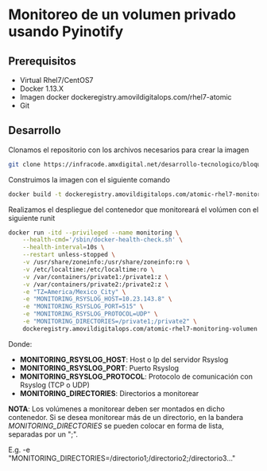 # Monitoreo de un volumen privado usando Pyinotify

## Prerequisitos

* Virtual Rhel7/CentOS7
* Docker 1.13.X
* Imagen docker dockeregistry.amovildigitalops.com/rhel7-atomic
* Git

## Desarrollo

Clonamos el repositorio con los archivos necesarios para crear la imagen

```bash
git clone https://infracode.amxdigital.net/desarrollo-tecnologico/bloqueo-de-usuario-root-con-selinux.git /opt/monitoreo-volumen
```

Construimos la imagen con el siguiente comando

```bash
docker build -t dockeregistry.amovildigitalops.com/atomic-rhel7-monitoring-volumen /opt/monitoreo-volumen/docker
```

Realizamos el despliegue del contenedor que monitoreará el volúmen con el siguiente runit

```bash
docker run -itd --privileged --name monitoring \
    --health-cmd='/sbin/docker-health-check.sh' \
    --health-interval=10s \
    --restart unless-stopped \
    -v /usr/share/zoneinfo:/usr/share/zoneinfo:ro \
    -v /etc/localtime:/etc/localtime:ro \
    -v /var/containers/private1:/private1:z \
    -v /var/containers/private2:/private2:z \
    -e "TZ=America/Mexico_City" \
    -e "MONITORING_RSYSLOG_HOST=10.23.143.8" \
    -e "MONITORING_RSYSLOG_PORT=515" \
    -e "MONITORING_RSYSLOG_PROTOCOL=UDP" \
    -e "MONITORING_DIRECTORIES=/private1;/private2" \
    dockeregistry.amovildigitalops.com/atomic-rhel7-monitoring-volumen
```

Donde:
* **MONITORING_RSYSLOG_HOST**: Host o Ip del servidor Rsyslog
* **MONITORING_RSYSLOG_PORT**: Puerto Rsyslog
* **MONITORING_RSYSLOG_PROTOCOL**: Protocolo de comunicación con Rsyslog (TCP o UDP)
* **MONITORING_DIRECTORIES**: Directorios a monitorear

**NOTA**: Los volúmenes a monitorear deben ser montados en dicho contenedor. Si se desea monitorear más de un directorio, en la bandera *MONITORING_DIRECTORIES* se pueden colocar en forma de lista, separadas por un ";".

E.g. -e "MONITORING_DIRECTORIES=/directorio1;/directorio2;/directorio3..."